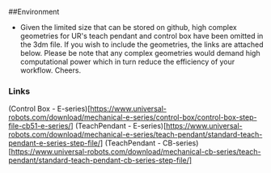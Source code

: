 ##Environment
- Given the limited size that can be stored on github, high complex geometries for UR's teach pendant and control box have been omitted in the 3dm file. If you wish to include the geometries, the links are attached below. Please be note that any complex geometries would demand high computational power which in turn reduce the efficiency of your workflow. Cheers.

### Links
(Control Box - E-series)[https://www.universal-robots.com/download/mechanical-e-series/control-box/control-box-step-file-cb51-e-series/]
(TeachPendant - E-series)[https://www.universal-robots.com/download/mechanical-e-series/teach-pendant/standard-teach-pendant-e-series-step-file/]
(TeachPendant - CB-series)[https://www.universal-robots.com/download/mechanical-cb-series/teach-pendant/standard-teach-pendant-cb-series-step-file/]
